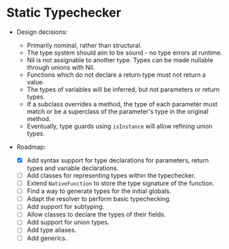 # Static Typechecker

- Design decisions:
  - Primarily nominal, rather than structural.
  - The type system should aim to be sound - no type errors at runtime.
  - Nil is not assignable to another type. Types can be made nullable through unions with Nil.
  - Functions which do not declare a return type must not return a value.
  - The types of variables will be inferred, but not parameters or return types.
  - If a subclass overrides a method, the type of each parameter must match or be a superclass of the parameter's type in the original method.
  - Eventually, type guards using `isInstance` will allow refining union types.

- Roadmap:
  - [X] Add syntax support for type declarations for parameters, return types and variable declarations.
  - [ ] Add classes for representing types within the typechecker.
  - [ ] Extend `NativeFunction` to store the type signature of the function.
  - [ ] Find a way to generate types for the initial globals.
  - [ ] Adapt the resolver to perform basic typechecking.
  - [ ] Add support for subtyping.
  - [ ] Allow classes to declare the types of their fields.
  - [ ] Add support for union types.
  - [ ] Add type aliases.
  - [ ] Add generics.
